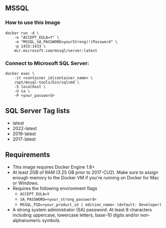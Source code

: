 <!--
 * @Author: Cloudflying
 * @Date: 2022-06-30 00:20:41
 * @LastEditTime: 2023-04-24 23:27:12
 * @LastEditors: Cloudflying
 * @Description:
 * @FilePath: /dockenv/images/mssql/readme.MD
-->

## MSSQL

### How to use this Image
```
docker run -d \
    -e "ACCEPT_EULA=Y" \
    -e "MSSQL_SA_PASSWORD=yourStrong(!)Password" \
    -p 1433:1433 \
    mcr.microsoft.com/mssql/server:latest
```

### Connect to Microsoft SQL Server:
```
docker exec \
    -it <container_id|container_name> \
    /opt/mssql-tools/bin/sqlcmd \
    -S localhost \
    -U sa \
    -P <your_password>
```

## SQL Server Tag lists
- latest
- 2022-latest
- 2019-latest
- 2017-latest

## Requirements
- This image requires Docker Engine 1.8+
- At least 2GB of RAM (3.25 GB prior to 2017-CU2). Make sure to assign enough memory to the Docker VM if you're running on Docker for Mac or Windows.
- Requires the following environment flags
  - `ACCEPT_EULA=Y`
  - `SA_PASSWORD=<your_strong_password>`
  - `MSSQL_PID=<your_product_id | edition_name> (default: Developer)`
- A strong system administrator (SA) password: At least 8 characters including uppercase, lowercase letters, base-10 digits and/or non-alphanumeric symbols.
